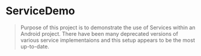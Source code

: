 # ServiceDemo
> Purpose of this project is to demonstrate the use of Services within an Android project. There have been many deprecated versions of various service implementaions and this setup appears to be the most up-to-date.
